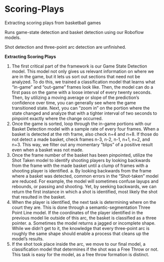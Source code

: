 # Scoring-Plays
Extracting scoring plays from basketball games

Runs game-state detection and basket detection using our Roboflow models.

Shot detection and three-point arc detection are unfinished.


**Extracting Scoring Plays**
1.	The first critical part of the framework is our Game State Detection model. This model not only gives us relevant information on where we are in the game, but it lets us sort out sections that need not be analyzed. To do this, we trained a classification model that learns what “in-game” and “out-game” frames look like. Then, the model can do a first pass on the game with a loose interval of every twenty seconds. Then, by utilizing a moving average or slope of the prediction’s confidence over time, you can generally see where the game transitioned state. Next, you can “zoom in” on the portion where the state changed and analyze that with a tighter interval of two seconds to pinpoint exactly where the change occurred.  
2.	Once the game is sorted, loop through the in-game portions with our Basket Detection model with a sample rate of every four frames. When a basket is detected at the nth frame, also check n+4 and n+8. If those do not detect a made basket, check frames n-3, n-2, n-1, n+1, n+2, and n+3. This way, we filter out any momentary “blips” of a positive result even when a basket was not made.
3.	Once the frame number of the basket has been pinpointed, utilize the Shot Taken model to identify shooting players by looking backwards from the frame with the made basket until a clump of frames with a shooting player is identified.
a.	By looking backwards from the frame where a basket was detected, common errors in the “Shot-taken” model are reduced. For example, the model will sometimes confuse layups and rebounds, or passing and shooting. Yet, by seeking backwards, we can return the first instance in which a shot is identified, most likely the shot that resulted in the basket.
4.	 When the player is identified, the next task is determining where on the court they are. This is done through a semantic-segmentation  Three Point Line model. If the coordinates of the player identified in the previous model lie outside of this arc, the basket is classified as a three pointer.
a.	Sometimes the model returns a jagged or incomplete shape. While we didn’t get to it, the knowledge that every three-point arc is roughly the same shape should enable a process that cleans up the model’s results.
5.	If the shot took place inside the arc, we move to our final model, a classification model that determines if the shot was a Free Throw or not. This task is easy for the model, as a free throw formation is distinct.
